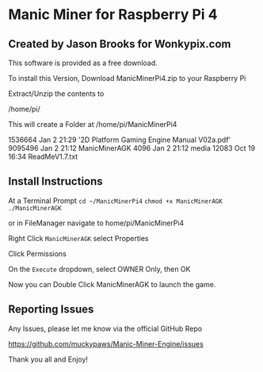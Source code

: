 # Manic Miner for Raspberry Pi 4

## Created by Jason Brooks for Wonkypix.com

This software is provided as a free download.

To install this Version, Download ManicMinerPi4.zip to your Raspberry Pi

Extract/Unzip the contents to 

/home/pi/

This will create a Folder at /home/pi/ManicMinerPi4 

1536664 Jan  2 21:29 '2D Platform Gaming Engine Manual V02a.pdf'
9095496 Jan  2 21:12  ManicMinerAGK
   4096 Jan  2 21:12  media
  12083 Oct 19 16:34  ReadMeV1.7.txt


## Install Instructions

At a Terminal Prompt 
`cd ~/ManicMinerPi4`
`chmod +x ManicMinerAGK`
`./ManicMinerAGK`


or in FileManager navigate to home/pi/ManicMinerPi4 

Right Click `ManicMinerAGK` select Properties

Click Permissions

On the `Execute` dropdown, select OWNER Only, then OK

Now you can Double Click ManicMinerAGK to launch the game.


## Reporting Issues 

Any Issues, please let me know via the official GitHub Repo 

https://github.com/muckypaws/Manic-Miner-Engine/issues

Thank you all and Enjoy!
